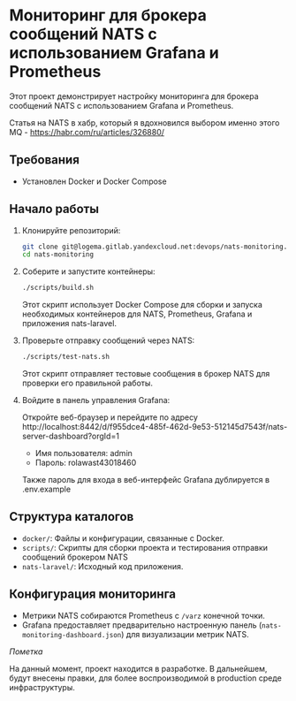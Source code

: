 # Мониторинг для брокера сообщений NATS с использованием Grafana и Prometheus

Этот проект демонстрирует настройку мониторинга для брокера сообщений NATS с использованием Grafana и Prometheus.

Статья на NATS в хабр, который я вдохновился выбором именно этого MQ - https://habr.com/ru/articles/326880/

## Требования

- Установлен Docker и Docker Compose

## Начало работы

1. Клонируйте репозиторий:

    ```bash
    git clone git@logema.gitlab.yandexcloud.net:devops/nats-monitoring.git
    cd nats-monitoring
    ```

2. Соберите и запустите контейнеры:

    ```bash
    ./scripts/build.sh
    ```

    Этот скрипт использует Docker Compose для сборки и запуска необходимых контейнеров для NATS, Prometheus, Grafana и приложения nats-laravel.

3. Проверьте отправку сообщений через NATS:

    ```bash
    ./scripts/test-nats.sh
    ```

    Этот скрипт отправляет тестовые сообщения в брокер NATS для проверки его правильной работы.

4. Войдите в панель управления Grafana:

    Откройте веб-браузер и перейдите по адресу http://localhost:8442/d/f955dce4-485f-462d-9e53-512145d7543f/nats-server-dashboard?orgId=1

    - Имя пользователя: admin
    - Пароль: rolawast43018460

    Также пароль для входа в веб-интерфейс Grafana дублируется в .env.example

## Структура каталогов

- `docker/`: Файлы и конфигурации, связанные с Docker.
- `scripts/`: Скрипты для сборки проекта и тестирования отправки сообщений брокером NATS
- `nats-laravel/`: Исходный код приложения.

## Конфигурация мониторинга

- Метрики NATS собираются Prometheus с `/varz` конечной точки.
- Grafana предоставляет предварительно настроенную панель (`nats-monitoring-dashboard.json`) для визуализации метрик NATS.

*Пометка*

На данный момент, проект находится в разработке. В дальнейшем, будут внесены правки, для более воспроизводимой в production среде инфраструктуры.
